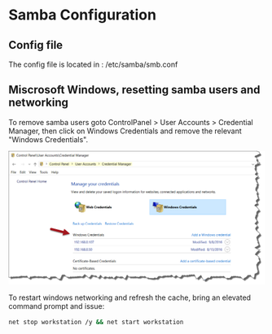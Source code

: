 # Samba Configuration

## Config file
The config file is located in : /etc/samba/smb.conf

## Miscrosoft Windows, resetting samba users and networking
 
To remove samba users goto <ic>ControlPanel > User Accounts > Credential Manager</ic>,
then click on Windows Credentials and remove the relevant "Windows Credentials".

![Windows Credential Management](img/windows-credentials.png) 

To restart windows networking and refresh the cache, bring an elevated
command prompt and issue:

~~~sh
net stop workstation /y && net start workstation
~~~
